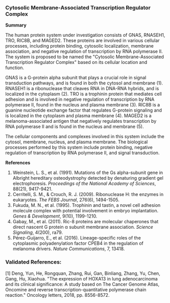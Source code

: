 ### Cytosolic Membrane-Associated Transcription Regulator Complex

**Summary**

The human protein system under investigation consists of GNAS, RNASEH1, TRO, RIC8B, and MAGED2. These proteins are involved in various cellular processes, including protein binding, cytosolic localization, membrane association, and negative regulation of transcription by RNA polymerase II. The system is proposed to be named the "Cytosolic Membrane-Associated Transcription Regulator Complex" based on its cellular location and function.

GNAS is a G-protein alpha subunit that plays a crucial role in signal transduction pathways, and is found in both the cytosol and membrane (1). RNASEH1 is a ribonuclease that cleaves RNA in DNA-RNA hybrids, and is localized in the cytoplasm (2). TRO is a trophinin protein that mediates cell adhesion and is involved in negative regulation of transcription by RNA polymerase II, found in the nucleus and plasma membrane (3). RIC8B is a guanine nucleotide exchange factor that regulates G-protein signaling and is localized in the cytoplasm and plasma membrane (4). MAGED2 is a melanoma-associated antigen that negatively regulates transcription by RNA polymerase II and is found in the nucleus and membrane (5).

The cellular components and complexes involved in this system include the cytosol, membrane, nucleus, and plasma membrane. The biological processes performed by this system include protein binding, negative regulation of transcription by RNA polymerase II, and signal transduction.

**References**

1. Weinstein, L. S., et al. (1991). Mutations of the Gs alpha-subunit gene in Albright hereditary osteodystrophy detected by denaturing gradient gel electrophoresis. *Proceedings of the National Academy of Sciences*, 88(21), 9417-9421.
2. Cerritelli, S. M., & Crouch, R. J. (2009). Ribonuclease H: the enzymes in eukaryotes. *The FEBS Journal*, 276(6), 1494-1505.
3. Fukuda, M. N., et al. (1995). Trophinin and tastin, a novel cell adhesion molecule complex with potential involvement in embryo implantation. *Genes & Development*, 9(10), 1199-1210.
4. Gabay, M., et al. (2011). Ric-8 proteins are molecular chaperones that direct nascent G protein α subunit membrane association. *Science Signaling*, 4(200), ra79.
5. Pérez-Guijarro, E., et al. (2016). Lineage-specific roles of the cytoplasmic polyadenylation factor CPEB4 in the regulation of melanoma drivers. *Nature Communications*, 7, 13418.

### Validated References: 

[1] Deng, Yun, He, Rongquan, Zhang, Rui, Gan, Binliang, Zhang, Yu, Chen, Gang, Hu, Xiaohua. "The expression of HOXA13 in lung adenocarcinoma and its clinical significance: A study based on The Cancer Genome Atlas, Oncomine and reverse transcription-quantitative polymerase chain reaction." Oncology letters, 2018, pp. 8556-8572.

